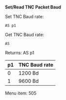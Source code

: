 __Set/Read TNC Packet Baud__

Set TNC Baud rate:

	AS p1

Get TNC Baud rate:

	AS

Returns: AS p1

| p1  | TNC Baud rate |
| --- | --- |
| 0 | 1200 Bd |
| 1 | 9600 Bd |

Menu item: 505
